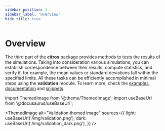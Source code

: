 ```yaml
---
sidebar_position: 1
sidebar_label: 'Overview'
hide_title: true
---
```

# Overview

The third part of the **citros** package provides methods to tests the results of the simulations. Taking into consideration various simulations, you can establish correspondence between their results, compute statistics, and verify if, for example, the mean values or standard deviations fall within the specified limits. All these tasks can be efficiently accomplished in minimal steps using the **validation** module. To learn more, check the [examples](getting_started.md), [documentation](../documentation/validation/validation.md) and [snippets](../snippets_doc/snippets_validation.md).

import ThemedImage from '@theme/ThemedImage';
import useBaseUrl from '@docusaurus/useBaseUrl';

<ThemedImage
  alt="Validation themed image"
  sources={{
    light: useBaseUrl('/img/validation.png'),
    dark: useBaseUrl('/img/validation_dark.png'),
  }}
/>